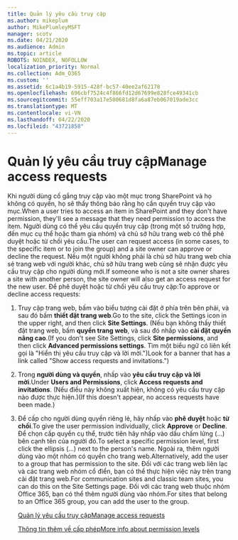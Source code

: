 ```yaml
---
title: Quản lý yêu cầu truy cập
ms.author: mikeplum
author: MikePlumleyMSFT
manager: scotv
ms.date: 04/21/2020
ms.audience: Admin
ms.topic: article
ROBOTS: NOINDEX, NOFOLLOW
localization_priority: Normal
ms.collection: Adm_O365
ms.custom: ''
ms.assetid: 6c1a4b19-5915-428f-bc57-40ee2af62178
ms.openlocfilehash: 696cbf7524c4f866fd12d67699e828fce49341cb
ms.sourcegitcommit: 55eff703a17e500681d8fa6a87eb067019ade3cc
ms.translationtype: MT
ms.contentlocale: vi-VN
ms.lasthandoff: 04/22/2020
ms.locfileid: "43721858"
---
```

# <a name="manage-access-requests"></a><span data-ttu-id="666f6-102">Quản lý yêu cầu truy cập</span><span class="sxs-lookup"><span data-stu-id="666f6-102">Manage access requests</span></span>

<span data-ttu-id="666f6-103">Khi người dùng cố gắng truy cập vào một mục trong SharePoint và họ không có quyền, họ sẽ thấy thông báo rằng họ cần quyền truy cập vào mục.</span><span class="sxs-lookup"><span data-stu-id="666f6-103">When a user tries to access an item in SharePoint and they don't have permission, they'll see a message that they need permission to access the item.</span></span> <span data-ttu-id="666f6-104">Người dùng có thể yêu cầu quyền truy cập (trong một số trường hợp, đến mục cụ thể hoặc tham gia nhóm) và chủ sở hữu trang web có thể phê duyệt hoặc từ chối yêu cầu.</span><span class="sxs-lookup"><span data-stu-id="666f6-104">The user can request access (in some cases, to the specific item or to join the group) and a site owner can approve or decline the request.</span></span> <span data-ttu-id="666f6-105">Nếu một người không phải là chủ sở hữu trang web chia sẻ trang web với người khác, chủ sở hữu trang web cũng sẽ nhận được yêu cầu truy cập cho người dùng mới.</span><span class="sxs-lookup"><span data-stu-id="666f6-105">If someone who is not a site owner shares a site with another person, the site owner will also get an access request for the new user.</span></span> <span data-ttu-id="666f6-106">Để phê duyệt hoặc từ chối yêu cầu truy cập:</span><span class="sxs-lookup"><span data-stu-id="666f6-106">To approve or decline access requests:</span></span>
  
1. <span data-ttu-id="666f6-107">Truy cập trang web, bấm vào biểu tượng cài đặt ở phía trên bên phải, và sau đó bấm **thiết đặt trang web**.</span><span class="sxs-lookup"><span data-stu-id="666f6-107">Go to the site, click the Settings icon in the upper right, and then click **Site Settings**.</span></span> <span data-ttu-id="666f6-108">(Nếu bạn không thấy thiết đặt trang web, bấm **quyền trang web**, và sau đó nhấp vào **cài đặt quyền nâng cao**.</span><span class="sxs-lookup"><span data-stu-id="666f6-108">(If you don't see Site Settings, click **Site permissions**, and then click **Advanced permissions settings**.</span></span> <span data-ttu-id="666f6-109">Tìm một biểu ngữ có liên kết gọi là "Hiển thị yêu cầu truy cập và lời mời.")</span><span class="sxs-lookup"><span data-stu-id="666f6-109">Look for a banner that has a link called "Show access requests and invitations.")</span></span>
    
2. <span data-ttu-id="666f6-110">Trong **người dùng và quyền**, nhấp vào **yêu cầu truy cập và lời mời**.</span><span class="sxs-lookup"><span data-stu-id="666f6-110">Under **Users and Permissions**, click **Access requests and invitations**.</span></span> <span data-ttu-id="666f6-111">(Nếu điều này không xuất hiện, không có yêu cầu truy cập nào được thực hiện.)</span><span class="sxs-lookup"><span data-stu-id="666f6-111">(If this doesn't appear, no access requests have been made.)</span></span>
    
3. <span data-ttu-id="666f6-112">Để cấp cho người dùng quyền riêng lẻ, hãy nhấp vào **phê duyệt** hoặc **từ chối**.</span><span class="sxs-lookup"><span data-stu-id="666f6-112">To give the user permission individually, click **Approve** or **Decline**.</span></span> <span data-ttu-id="666f6-113">Để chọn cấp quyền cụ thể, trước tiên hãy nhấp vào dấu chấm lửng (...) bên cạnh tên của người đó.</span><span class="sxs-lookup"><span data-stu-id="666f6-113">To select a specific permission level, first click the ellipsis (...) next to the person's name.</span></span> <span data-ttu-id="666f6-114">Ngoài ra, thêm người dùng vào một nhóm có quyền cho trang web.</span><span class="sxs-lookup"><span data-stu-id="666f6-114">Alternatively, add the user to a group that has permission to the site.</span></span> <span data-ttu-id="666f6-115">Đối với các trang web liên lạc và các trang web nhóm cổ điển, bạn có thể thực hiện việc này trên trang cài đặt trang web.</span><span class="sxs-lookup"><span data-stu-id="666f6-115">For communication sites and classic team sites, you can do this on the Site Settings page.</span></span> <span data-ttu-id="666f6-116">Đối với các trang web thuộc nhóm Office 365, bạn có thể thêm người dùng vào nhóm.</span><span class="sxs-lookup"><span data-stu-id="666f6-116">For sites that belong to an Office 365 group, you can add the user to the group.</span></span>
    
    [<span data-ttu-id="666f6-117">Quản lý yêu cầu truy cập</span><span class="sxs-lookup"><span data-stu-id="666f6-117">Manage access requests </span></span>](https://go.microsoft.com/fwlink/?linkid=2008747)
    
    [<span data-ttu-id="666f6-118">Thông tin thêm về cấp phép</span><span class="sxs-lookup"><span data-stu-id="666f6-118">More info about permission levels</span></span>](https://go.microsoft.com/fwlink/?linkid=867071)
    

